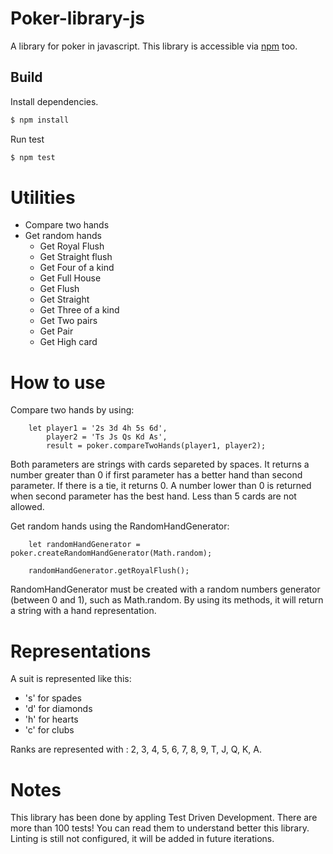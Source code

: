 # Poker-library-js
A library for poker in javascript.
This library is accessible via [npm](https://npmjs.com/package/@educorzo/poker-library) too.

## Build
Install dependencies.
```sh
$ npm install
```

Run test
```sh
$ npm test
```

# Utilities
 - Compare two hands
 - Get random hands
    - Get Royal Flush
    - Get Straight flush
    - Get Four of a kind
    - Get Full House
    - Get Flush
    - Get Straight
    - Get Three of a kind
    - Get Two pairs
    - Get Pair
    - Get High card

# How to use

Compare two hands by using:
```
    let player1 = '2s 3d 4h 5s 6d',
        player2 = 'Ts Js Qs Kd As',
        result = poker.compareTwoHands(player1, player2);
```
Both parameters are strings with cards separeted by spaces.
It returns a number greater than 0 if first parameter has a better hand than second parameter. If there is a tie, it returns 0. A number lower than 0 is returned when second parameter has the best hand.
Less than 5 cards are not allowed.

Get random hands using the RandomHandGenerator:
```
    let randomHandGenerator = poker.createRandomHandGenerator(Math.random);

    randomHandGenerator.getRoyalFlush();
```
RandomHandGenerator must be created with a random numbers generator (between 0 and 1), such as Math.random. By using its methods, it will return a string with a hand representation.

# Representations

A suit is represented like this:
- 's' for spades
- 'd' for diamonds
- 'h' for hearts
- 'c' for clubs

Ranks are represented with : 2, 3, 4, 5, 6, 7, 8, 9, T, J, Q, K, A.

# Notes
This library has been done by appling Test Driven Development.
There are more than 100 tests! You can read them to understand better this library.
Linting is still not configured, it will be added in future iterations.
